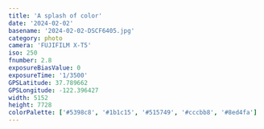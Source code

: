 ```yaml
---
title: 'A splash of color'
date: '2024-02-02'
basename: '2024-02-02-DSCF6405.jpg'
category: photo
camera: 'FUJIFILM X-T5'
iso: 250
fnumber: 2.8
exposureBiasValue: 0
exposureTime: '1/3500'
GPSLatitude: 37.789662
GPSLongitude: -122.396427
width: 5152
height: 7728
colorPalette: ['#5398c8', '#1b1c15', '#515749', '#cccbb8', '#8ed4fa']
---
```

